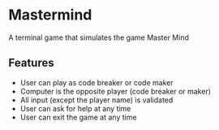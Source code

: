# Mastermind
A terminal game that simulates the game Master Mind

## Features
  - User can play as code breaker or code maker
  - Computer is the opposite player (code breaker or maker)
  - All input (except the player name) is validated
  - User can ask for help at any time
  - User can exit the game at any time
